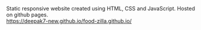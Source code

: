 Static responsive website created using HTML, CSS and JavaScript. Hosted on github pages.<br />
<a>https://deepak7-new.github.io/food-zilla.github.io/</a>
